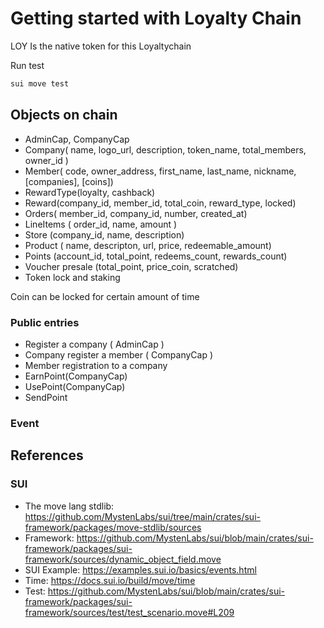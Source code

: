 # Getting started with Loyalty Chain

LOY Is the native token for this Loyaltychain

Run test

```sh
sui move test
```

## Objects on chain

- AdminCap, CompanyCap
- Company( name, logo_url, description, token_name, total_members, owner_id )
- Member( code, owner_address, first_name, last_name, nickname, [companies], [coins])
- RewardType(loyalty, cashback)
- Reward(company_id, member_id, total_coin, reward_type, locked)
- Orders( member_id, company_id, number, created_at)
- LineItems ( order_id, name, amount )
- Store (company_id, name, description)
- Product ( name, descripton, url, price, redeemable_amount)
- Points (account_id, total_point, redeems_count, rewards_count)
- Voucher presale (total_point, price_coin, scratched)
- Token lock and staking

Coin can be locked for certain amount of time

### Public entries

- Register a company ( AdminCap )
- Company register a member ( CompanyCap )
- Member registration to a company
- EarnPoint(CompanyCap)
- UsePoint(CompanyCap)
- SendPoint

### Event

## References

### SUI

- The move lang stdlib: <https://github.com/MystenLabs/sui/tree/main/crates/sui-framework/packages/move-stdlib/sources>
- Framework: <https://github.com/MystenLabs/sui/blob/main/crates/sui-framework/packages/sui-framework/sources/dynamic_object_field.move>
- SUI Example: <https://examples.sui.io/basics/events.html>
- Time: <https://docs.sui.io/build/move/time>
- Test: <https://github.com/MystenLabs/sui/blob/main/crates/sui-framework/packages/sui-framework/sources/test/test_scenario.move#L209>
